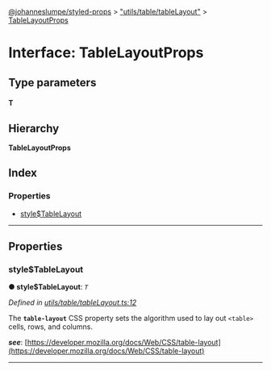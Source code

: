 [@johanneslumpe/styled-props](../README.md) > ["utils/table/tableLayout"](../modules/_utils_table_tablelayout_.md) > [TableLayoutProps](../interfaces/_utils_table_tablelayout_.tablelayoutprops.md)

# Interface: TableLayoutProps

## Type parameters
#### T 
## Hierarchy

**TableLayoutProps**

## Index

### Properties

* [style$TableLayout](_utils_table_tablelayout_.tablelayoutprops.md#style_tablelayout)

---

## Properties

<a id="style_tablelayout"></a>

###  style$TableLayout

**● style$TableLayout**: *`T`*

*Defined in [utils/table/tableLayout.ts:12](https://github.com/johanneslumpe/styled-props/blob/8e709f1/src/utils/table/tableLayout.ts#L12)*

The **`table-layout`** CSS property sets the algorithm used to lay out `<table>` cells, rows, and columns.

*__see__*: [https://developer.mozilla.org/docs/Web/CSS/table-layout](https://developer.mozilla.org/docs/Web/CSS/table-layout)

___

